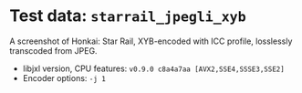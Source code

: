 # Test data: `starrail_jpegli_xyb`
A screenshot of Honkai: Star Rail, XYB-encoded with ICC profile, losslessly transcoded from JPEG.

- libjxl version, CPU features: `v0.9.0 c8a4a7aa [AVX2,SSE4,SSSE3,SSE2]`
- Encoder options: `-j 1`
